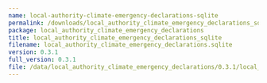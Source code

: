 ```yaml
---
name: local-authority-climate-emergency-declarations-sqlite
permalink: /downloads/local_authority_climate_emergency_declarations_sqlite/0_3_1
package: local_authority_climate_emergency_declarations
title: local_authority_climate_emergency_declarations_sqlite
filename: local_authority_climate_emergency_declarations.sqlite
version: 0.3.1
full_version: 0.3.1
file: /data/local_authority_climate_emergency_declarations/0.3.1/local_authority_climate_emergency_declarations.sqlite
---
```


